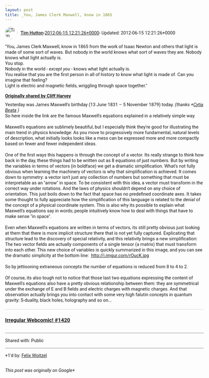 ```yaml
---
layout: post
title: _You, James Clerk Maxwell, know in 1865
---
```


<html><head><meta charset="utf-8"><title>&amp;quot;You, James Clerk Maxwell, know in 1865 from the work of Isaac Newton an...</title><style>body {font: 11pt Roboto, Arial, sans-serif; max-width: 640px; margin: 24px;}.author-photo {border-radius: 50%; margin-right: 10px; width: 40px;}.author {font-weight: 500;}.main-content {margin: 15px 0 15px;}.post-title {font-weight: bold;}.location {display: block; margin-top: 15px;}.location img {float: left; margin-right: 5px; width: 20px;}.media-link {display: inline-block; max-width: 100%; vertical-align: top;}.media-link p {margin-top: 5px; max-height: 4em; overflow: scroll;}.media {max-height: 100vh; max-width: 100%;}.video-placeholder {background: black; display: flex; height: 300px; max-width: 100%; width: 640px;}.play-icon {border-bottom: 30px solid transparent; border-left: 50px solid white; border-top: 30px solid transparent; color: white; margin: auto;}.album {max-height: 800px; overflow: scroll; width: calc(100vw - 48px);}.album .media-link {margin-right: 5px; max-width: 250px;}.album .media {max-height: 250px;}.link-embed {border-top: 1px solid lightgrey; display: block; margin-top: 20px;}.link-embed img {max-width: 100%;}.inline-link-embed {display: block;}.inline-link-embed img {vertical-align: middle;}.link-title {display: inline-block; font-size: medium; font-weight: 300; padding-left: 1em;}.reshare-attribution {display: block; font-weight: bold; margin-bottom: 10px;}.poll-image {margin-bottom: 5px; max-height: 300px; max-width: 500px;}.poll-choice {align-items: center; display: flex; margin-bottom: 5px; max-width: 500px;}.poll-choice-percentage {background-color: lightblue; height: 100%; left: 0; position: absolute; z-index: -1;}.poll-choice-selected {margin-right: 5px;}.poll-choice-results {border: 1px solid lightgray; border-radius: 5px; display: flex; line-height: 40px; overflow: hidden; padding: 0 8px; position: relative;}.poll-choice-results, .poll-choice-description {flex-grow: 1; margin-right: 10px;}.poll-choice-image {width: 100%;}.poll-choice-image, .poll-choice-image img {max-height: 40px; max-width: 100px;}.poll-choice-votes {max-height: 100px; overflow: auto;}.plus-entity-embed {color: black; display: block; text-decoration: none;}.plus-entity-embed-cover-photo {max-height: 300px; max-width: 100%;}.plus-entity-embed-info {padding: 0 1em 1em;}.plus-entity-embed-info h2 {font-weight: 500; margin: 10px 0;}.plus-entity-embed-info p {font-size: small; margin: 0;}.collection-owner-avatar {border-radius: 50%; border: 2px solid white; height: 40px; margin-top: -22px;}.visibility {padding: 1em 0; border-top: 1px solid grey;}.post-activity {padding: 1em 0; border-top: 1px solid grey;}.comments {border-top: 1px solid gray; padding-top: 1em;}.comment + .comment {margin-top: 1em;}.comment .media-link, .comment .inline-link-embed {margin-top: 5px;}</style></head><body><div style="margin-bottom:1em;"><div style="display:flex; align-items:center"><img class="author-photo" src="https://lh4.googleusercontent.com/-epo4ZZKNqEw/AAAAAAAAAAI/AAAAAAAAVSU/qu3LpcHEnoQ/s64-c/photo.jpg" alt="Tim Hutton"><a href="https://plus.google.com/+TimHutton" target="_blank" class="author">Tim Hutton</a> - <a target="_blank" href="https://plus.google.com/+TimHutton/posts/SshftZpgAkz">2012-06-15 12:21:26+0000</a><span> - Updated: 2012-06-15 12:21:26+0000</span></div><div class="main-content">&quot;You, James Clerk Maxwell, know in 1865 from the work of Isaac Newton and others that light is made of some sort of waves. But nobody in the world knows what sort of waves they are. Nobody knows what light actually is.<br>You stop.<br>Nobody in the world - <i>except you</i> - knows what light actually is.<br>You realise that you are the first person in all of history to know what light is made of. Can you imagine that feeling?<br>Light is electric and magnetic fields, wriggling through space together.&quot;</div><div><a target="_blank" href="https://plus.google.com/+CliffHarvey/posts/5tMYF1nzRmw" class="reshare-attribution">Originally shared by Cliff Harvey</a>Yesterday was James Maxwell&#39;s birthday (13 June 1831 – 5 November 1879) today. <i>(thanks </i><i><span class="proflinkWrapper"><span class="proflinkPrefix">+</span><a class="proflink bidi_isolate" href="https://plus.google.com/111884708962280109922" oid="111884708962280109922" >Cytia Beata</a></span></i><i> )</i><br>So here inside the link are the famous Maxwell&#39;s equations explained in a relatively simple way. <br><br>Maxwell&#39;s equations are sublimely beautiful, but I especially think they&#39;re good for illustrating the main trend in physics knowledge: As you move to progressively more fundamental, natural levels of description, what initially looks looks like a mess can be expressed more and more compactly based on fewer and fewer independent ideas.<br><br>One of the first ways this happens is through the concept of a vector. Its really strange to think how back in the day, these things had to be written out as 8 equations of just numbers. But by writing the variables in terms of vectors (in boldface) we get a dramatic simplification. What&#39;s not fully obvious when learning the machinery of vectors is why that simplification is achieved. It comes down to symmetry: a vector isn&#39;t just any collection of numbers but something that must be interpretable as an &quot;arrow&quot; in space. To be consistent with this idea, a vector must transform in the correct way under rotations. And the laws of physics shouldn&#39;t depend on any choice of orientation. This just boils down to the fact that space has no predefined coordinate axes. It takes some thought to fully appreciate how the simplification of this language is related to the <i>denial</i> of the concept of a physical coordinate system. This is also why its possible to explain what Maxwell&#39;s equations say in words; people intuitively know how to deal with things that have to make sense &quot;in space&quot;.<br><br>Even when Maxwell&#39;s equations are written in terms of vectors, its still pretty obvious just looking at them that there is more implicit structure there that is not yet fully captured. Explicating that structure lead to the discovery of special relativity, and this relativity brings a new simplification: The two vector fields are actually components of a single tensor (a matrix) that must transform into each other. This new choice of variables is quickly summarized in this image, and you can see the dramatic simplicity at the bottom line:  <a rel="nofollow" target="_blank" href="http://i.imgur.com/rOucK.jpg" class="ot-anchor bidi_isolate" jslog="10929; track:click" dir="ltr">http://i.imgur.com/rOucK.jpg</a><br><br>So by jettisoning extraneous concepts the number of equations is reduced from 8 to 4 to 2.<br><br>Of course, its also tough not to notice that those last two equations expressing the content of Maxwell&#39;s equations also have a pretty obvious relationship between them: they are symmetrical under the exchange of E and B fields and electric charges with magnetic charges. And that observation actually brings you into contact with some very high falutin concepts in quantum gravity: S-duality, black holes, holography and so on...<a href="http://www.irregularwebcomic.net/1420.html" target="_blank" class="link-embed"><h3>Irregular Webcomic! #1420</h3><img src="http://www.irregularwebcomic.net/annotations/annot1420a.gif" alt=""></a></div></div><div class="visibility">Shared with: Public</div><div class="post-activity"><div class="plus-oners">+1'd by: <a href="https://plus.google.com/+FelixWoitzel">Felix Woitzel</a></div></div></body></html>

<i>This post was originally on Google+</i>